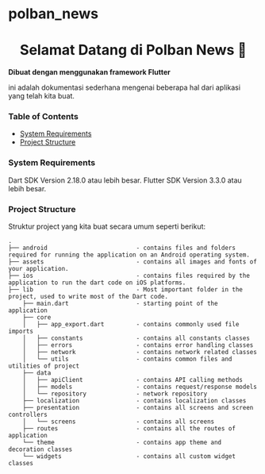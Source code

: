
# polban_news

<div>
  <h1 align="center">Selamat Datang di Polban News 🚀 </h1>
  <strong>
    Dibuat dengan menggunakan framework Flutter
  </strong>
  <p>
    ini adalah dokumentasi sederhana mengenai beberapa hal dari aplikasi yang telah kita buat.
  </p>
</div>


### Table of Contents
- [System Requirements](#system-requirements)
- [Project Structure](#project-structure)

### System Requirements

Dart SDK Version 2.18.0 atau lebih besar.
Flutter SDK Version 3.3.0 atau lebih besar.

### Project Structure

Struktur project yang kita buat secara umum seperti berikut:

```
.
├── android                         - contains files and folders required for running the application on an Android operating system.
├── assets                          - contains all images and fonts of your application.
├── ios                             - contains files required by the application to run the dart code on iOS platforms.
├── lib                             - Most important folder in the project, used to write most of the Dart code.
    ├── main.dart                   - starting point of the application
    ├── core
    │   ├── app_export.dart         - contains commonly used file imports 
    │   ├── constants               - contains all constants classes
    │   ├── errors                  - contains error handling classes                  
    │   ├── network                 - contains network related classes
    │   └── utils                   - contains common files and utilities of project
    ├── data
    │   ├── apiClient               - contains API calling methods 
    │   ├── models                  - contains request/response models 
    │   └── repository              - network repository
    ├── localization                - contains localization classes
    ├── presentation                - contains all screens and screen controllers
    │   └── screens                 - contains all screens
    ├── routes                      - contains all the routes of application
    └── theme                       - contains app theme and decoration classes
    └── widgets                     - contains all custom widget classes
```